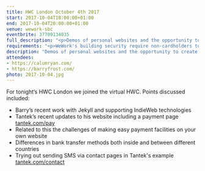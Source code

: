 ```yaml
---
title: HWC London October 4th 2017
start: 2017-10-04T18:00:00+01:00
end: 2017-10-04T20:00:00+01:00
venue: wework-sbc
eventbrite: 37709134035
full_description: "<p>Demos of personal websites and the opportunity to create, update or experiment on your personal website.</p><p>Whether you’re a coder, designer, or just someone who wants to improve their presence on the web, this meetup is for you.</p><p>Join us in London from 6pm</p>"
requirements: "<p>WeWork's building security require non-cardholders to register as guests before being allowed access to the building.</p><p>Please meet at <strong>6pm</strong> sharp at the 30 Stamford Street ground floor reception.</p><p>There are a few different ways you can register for Homebrew Website Club London:</p>"
description: "Demos of personal websites and the opportunity to create, update or experiment on your personal website"
attendees:
- https://calumryan.com/
- https://barryfrost.com/
photo: 2017-10-04.jpg
---
```

For tonight’s HWC London we joined the virtual HWC. Points discussed included:

- Barry’s recent work with Jekyll and supporting IndieWeb technologies
- Tantek’s recent updates to his website including a payment page [tantek.com/pay](http://tantek.com/pay)
- Related to this the challenges of making easy payment facilities on your own website
- Differences in bank transfer methods both inside and between different countries
- Trying out sending SMS via contact pages in Tantek's example [tantek.com/contact](http://tantek.com/contact)
